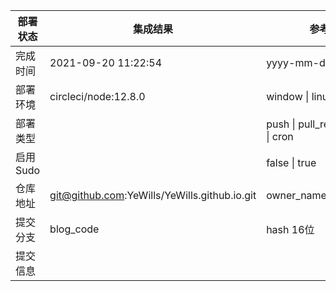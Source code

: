部署状态 | 集成结果 | 参考值
---|---|---
完成时间 | 2021-09-20 11:22:54 | yyyy-mm-dd hh:mm:ss
部署环境 | circleci/node:12.8.0 | window \| linux + stable
部署类型 |  | push \| pull_request \| api \| cron
启用Sudo |  | false \| true
仓库地址 | git@github.com:YeWills/YeWills.github.io.git | owner_name/repo_name
提交分支 | blog_code | hash 16位
提交信息 |  |

